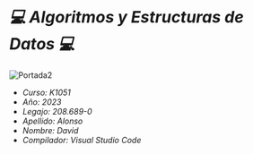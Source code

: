 # <em>💻 Algoritmos y Estructuras de Datos 💻</em>
![Portada2](https://user-images.githubusercontent.com/113206652/234992259-b73e7729-d93e-4822-a636-5b29154de9cc.jpg)
* <em> Curso: K1051 </em>
* <em> Año: 2023 </em>
* <em> Legajo: 208.689-0 </em>
* <em> Apellido: Alonso </em>
* <em> Nombre: David </em>
* <em> Compilador: Visual Studio Code </em>

